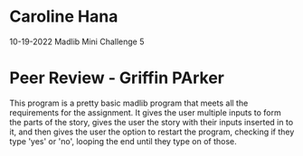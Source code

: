 # Caroline Hana
10-19-2022
Madlib Mini Challenge 5
# Peer Review - Griffin PArker

This program is a pretty basic madlib program that meets all the requirements for the assignment.
It gives the user multiple inputs to form the parts of the story, gives the user the story with their inputs inserted in to it, and then gives the user the option to restart the program, checking if they type 'yes' or 'no', looping the end until they type on of those. 
